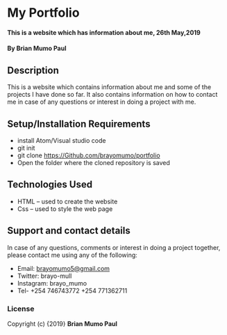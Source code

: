 # My Portfolio
#### This is a website which has information about me, 26th May,2019
#### By **Brian Mumo Paul**
## Description
This is a website which contains information about me and some of the projects I have done so far. It also contains information on how to contact me in case of any questions or interest in doing a project with me.
## Setup/Installation Requirements
* install Atom/Visual studio code
* git init
* git clone https://Github.com/brayomumo/portfolio
*  Open the folder where the cloned repository is saved 
## Technologies Used
 * HTML – used to create the website
 * Css – used to style the web page
## Support and contact details
In case of any questions, comments or interest in doing a project together, please contact me using any of the following:
* Email: brayomumo5@gmail.com
* Twitter: brayo-mull
* Instagram: brayo_mumo
* Tel- +254 746743772
		+254 771362711
### License
Copyright (c) {2019} **Brian Mumo Paul**
  
